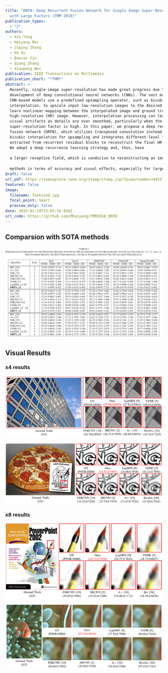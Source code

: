 ```yaml
---
title: "DRFN: Deep Recurrent Fusion Network for Single Image Super-Resolution
  with Large Factors (TMM 2019)"
publication_types:
  - "2"
authors:
  - Xin Yang
  - Haiyang Mei
  - Jiqing Zhang
  - Ke Xu
  - Baocai Yin
  - Qiang Zhang
  - Xiaopeng Wei
publication: IEEE Transactions on Multimedia
publication_short: "*TMM*"
abstract: >-
  Recently, single-image super-resolution has made great progress due to the
  development of deep convolutional neural networks (CNNs). The vast majority of
  CNN-based models use a predefined upsampling operator, such as bicubic
  interpolation, to upscale input low-resolution images to the desired size and
  learn nonlinear mapping between the interpolated image and ground truth
  high-resolution (HR) image. However, interpolation processing can lead to
  visual artifacts as details are over smoothed, particularly when the
  super-resolution factor is high. In this paper, we propose a deep recurrent
  fusion network (DRFN), which utilizes transposed convolution instead of
  bicubic interpolation for upsampling and integrates different-level features
  extracted from recurrent residual blocks to reconstruct the final HR images.
  We adopt a deep recurrence learning strategy and, thus, have

  a larger receptive field, which is conducive to reconstructing an image more accurately. Furthermore, we show that the multilevel fusion structure is suitable for dealing with image super-resolution problems. Extensive benchmark evaluations demonstrate that the proposed DRFN performs better than most current deep learning

  methods in terms of accuracy and visual effects, especially for large-scale images, while using fewer parameters.
draft: false
url_pdf: https://ieeexplore.ieee.org/stamp/stamp.jsp?tp=&arnumber=8425771&tag=1
featured: false
image:
  filename: featured.jpg
  focal_point: Smart
  preview_only: false
date: 2019-01-24T13:03:54.848Z
url_code: https://github.com/Mhaiyang/TMM2018_DRFN
---
```

## **Comparsion with SOTA methods**

![](t1.jpg)

## **Visual Results**

### x4 results

![](x41.jpg)

![](x42.jpg)

### x8 results

![](x81.jpg)

![](x82.jpg)